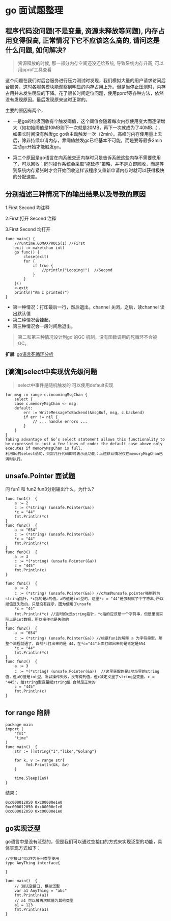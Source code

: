 # go 面试题整理
## 程序代码没问题(不是变量, 资源未释放等问题), 内存占用变得很高, 正常情况下它不应该这么高的, 请问这是什么问题, 如何解决?
> 资源释放的时候, 那一部分内存空间还没还给系统, 导致系统内存升高, 可以用pprof工具查看

这个问题在我们对后台服务进行压力测试时发现，我们模拟大量的用户请求访问后台服务，这时各服务模块能观察到明显的内存占用上升。但是当停止压测时，内存占用并未发生明显的下降。花了很长时间定位问题，使用pprof等各种方法，依然没有发现原因。最后发现原来这时正常的。

主要的原因有两个，
- 一是go的垃圾回收有个触发阈值，这个阈值会随着每次内存使用变大而逐渐增大（如初始阈值是10MB则下一次就是20MB，再下一次就成为了40MB…），如果长时间没有触发gc go会主动触发一次（2min）。高峰时内存使用量上去后，除非持续申请内存，靠阈值触发gc已经基本不可能，而是要等最多2min主动gc开始才能触发gc。

- 第二个原因是go语言在向系统交还内存时只是告诉系统这些内存不需要使用了，可以回收；同时操作系统会采取“拖延症”策略，并不是立即回收，而是等到系统内存紧张时才会开始回收这样该程序又重新申请内存时就可以获得极快的分配速度。
## 分别描述三种情况下的输出结果以及导致的原因

1.First Second 均注释

2.First 打开 Second 注释

3.First Second 均打开
```
func main() {
    //runtime.GOMAXPROCS(1) //First
    exit := make(chan int)
    go func() {
        close(exit)
        for {
            if true {
                //println("Looping!")  //Second
            }
        }
    }()
    <-exit
    println("Am I printed?")
}
```
- 第一种情况：打印最后一行，然后退出。channel 关闭，之后，读channel 读出默认值 
- 第二种情况会挂起，
- 第三种情况会一段时间后退出。
> 第二和第三种情况设计到go 的GC 机制，没有函数调用的死循环不会被GC。

**扩展**: [go语言死循环分析](https://juejin.im/entry/5a263c9e51882535c56cc42f)
## [滴滴]select中实现优先级问题
> select中事件是随机触发的
可以使用default实现
```
for msg := range c.incomingMsgChan {
    select {
    case c.memoryMsgChan <- msg:
    default:
        err := WriteMessageToBackend(&msgBuf, msg, c.backend)
        if err != nil {
            // ... handle errors ...
        }
    }
}
Taking advantage of Go’s select statement allows this functionality to be expressed in just a few lines of code: the default case above only executes if memoryMsgChan is full.
利用Go的select语句，只需几行代码即可表示此功能：上述默认情况仅在memoryMsgChan已满时执行。
```
## unsafe.Pointer 面试题
问 fun1 和 fun2 fun3分别输出什么，为什么?
```
func fun1()  {
    a := 2
    c := (*string) (unsafe.Pointer(&a))
    *c = "44"
    fmt.Println(*c)
}
func fun2()  {
    a := "654"
    c := (*string) (unsafe.Pointer(&a))
    *c = "44"
    fmt.Println(*c)
}
func fun3()  {
    a := 3
    c := *(*string) (unsafe.Pointer(&a))
    c = "445"
    fmt.Println(c)
}
```
```
func fun1()  {
    a := 2
    c := (*string) (unsafe.Pointer(&a)) //c为a的unsafe.pointer强制转为string指针，*c指的是a的值，a的值是int型的，这里*c = "44"是强制赋了个字符串,所以赋值是失败的，只是没有提示，因为使用了unsafe
    *c = "44"
    fmt.Println(*c) //这时的c是string指针，*c指的应该是一个字符串，但是里面实际上是int数据，所以操作也是失败的
}
func fun2()  {
    a := "654"
    c := (*string) (unsafe.Pointer(&a)) //根据fun1的解释 a 为字符串型，那整个流程就通了，自然*c打出来的是 44，在*c="44"上面打印出来的是肯定是654
    *c = "44"
    fmt.Println(*c)
}
func fun3()  {
    a := 3
    c := *(*string) (unsafe.Pointer(&a))  //这里获取的是a地址里的string值，但a的值是int型，所以操作失败，没有得到值，但c被定义里了string型变量，c = "445"，给string型变量赋string值 自然是正常的
    c = "445"
    fmt.Println(c)
}
```

## for range 陷阱
```
package main
import (
    "fmt"
    "time"
)
func main()  {
    str := []string{"I","like","Golang"}
 
    for k, v := range str{
    	 fmt.Println(&k, &v)
    }
    
    time.Sleep(1e9)
}
```
结果：
```
0xc000012050 0xc00000e1e0
0xc000012050 0xc00000e1e0
0xc000012050 0xc00000e1e0
```

## go实现泛型
go语言中是没有泛型的，但是我们可以通过空接口的方式来实现泛型的功能，具体实现方式如下：
```
//空接口可以作为任何类型使用
type AnyThing interface{

}

func main()  {
    // 测试空接口, 模拟泛型
    var a1 AnyThing = "abc"
    fmt.Println(a1)
    // a1 可以被再次赋值为其他类型
    a1 = 123
    fmt.Println(a1)
}
```